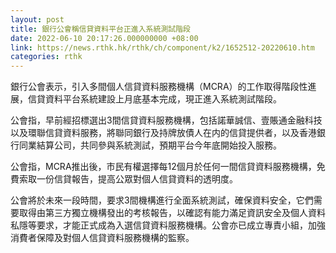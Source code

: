 ```yaml
---
layout: post
title: 銀行公會稱信貸資料平台正進入系統測試階段
date: 2022-06-10 20:17:26.000000000 +08:00
link: https://news.rthk.hk/rthk/ch/component/k2/1652512-20220610.htm
categories: rthk
---
```


銀行公會表示，引入多間個人信貸資料服務機構（MCRA）的工作取得階段性進展，信貸資料平台系統建設上月底基本完成，現正進入系統測試階段。

公會指，早前經招標選出3間信貸資料服務機構，包括諾華誠信、壹賬通金融科技以及環聯信貸資料服務，將聯同銀行及持牌放債人在内的信貸提供者，以及香港銀行同業結算公司，共同參與系統測試，預期平台今年底開始投入服務。

公會指，MCRA推出後，市民有權選擇每12個月於任何一間信貸資料服務機構，免費索取一份信貸報告，提高公眾對個人信貸資料的透明度。

公會將於未來一段時間，要求3間機構進行全面系統測試，確保資料安全，它們需要取得由第三方獨立機構發出的考核報告，以確認有能力滿足資訊安全及個人資料私隱等要求，才能正式成為入選信貸資料服務機構。公會亦已成立專責小組，加強消費者保障及對個人信貸資料服務機構的監察。
